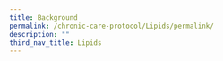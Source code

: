 ```yaml
---
title: Background
permalink: /chronic-care-protocol/Lipids/permalink/
description: ""
third_nav_title: Lipids
---
```

